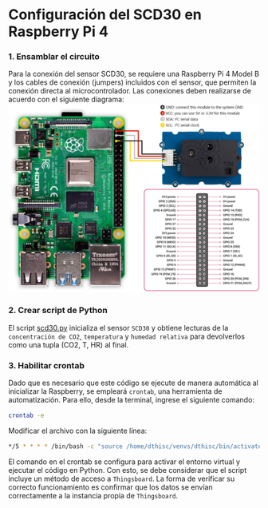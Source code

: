 # Configuración del SCD30 en Raspberry Pi 4

### 1. Ensamblar el circuito
Para la conexión del sensor SCD30, se requiere una Raspberry Pi 4 Model B y los cables de conexión (jumpers) incluidos con el sensor, que permiten la conexión directa al microcontrolador. Las conexiones deben realizarse de acuerdo con el siguiente diagrama:
![SCD30](figs/scd30.png)

### 2. Crear script de Python
El script [scd30.py](https://github.com/lata-mas/DTHIS-C_JoseRra/blob/main/Scripts/Raspberry/scd30.py) inicializa el sensor `SCD30` y obtiene lecturas de la `concentración de CO2`, `temperatura` y `humedad relativa` para devolverlos como una tupla (CO2, T, HR) al final. 

### 3. Habilitar crontab
Dado que es necesario que este código se ejecute de manera automática al inicializar la Raspberry, se empleará `crontab`, una herramienta de automatización. Para ello, desde la terminal, ingrese el siguiente comando:
```bash
crontab -e
```

Modificar el archivo con la siguiente línea:

```bash
*/5 * * * * /bin/bash -c "source /home/dthisc/venvs/dthisc/bin/activate && /home/dthisc/venvs/dthisc/bin/python3 /home/dthisc/dthis-c/scripts/scd30.py" >> /home/dthisc/dthis-c/scripts/scd30.py.log 2>&1
```
El comando en el crontab se configura para activar el entorno virtual y ejecutar el código en Python. Con esto, se debe considerar que el script incluye un método de acceso a `Thingsboard`. La forma de verificar su correcto funcionamiento es confirmar que los datos se envían correctamente a la instancia propia de `Thingsboard`.
